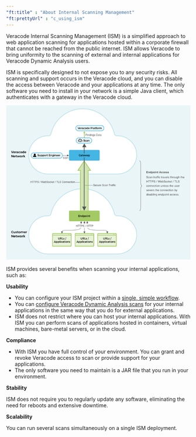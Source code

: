 ```yaml
---
"ft:title" : "About Internal Scanning Management"
"ft:prettyUrl" : "c_using_ism"
---
```


Veracode Internal Scanning Management \(ISM\) is a simplified approach to web application scanning for applications hosted within a corporate firewall that cannot be reached from the public internet. ISM allows Veracode to bring uniformity to the scanning of external and internal applications for Veracode Dynamic Analysis users.

ISM is specifically designed to not expose you to any security risks. All scanning and support occurs in the Veracode cloud, and you can disable the access between Veracode and your applications at any time. The only software you need to install in your network is a simple Java client, which authenticates with a gateway in the Veracode cloud.

![](images/ism_diagram.png)

ISM provides several benefits when scanning your internal applications, such as:

**Usability**

- You can configure your ISM project within a [single, simple workflow](https://docs.veracode.com/r/t_configure_gateway).
- You can [configure Veracode Dynamic Analysis scans](https://docs.veracode.com/r/c_was_configure) for your internal applications in the same way that you do for external applications.
- ISM does not restrict where you can host your internal applications. With ISM you can perform scans of applications hosted in containers, virtual machines, bare-metal servers, or in the cloud.

**Compliance**

- With ISM you have full control of your environment. You can grant and revoke Veracode access to scan or provide support for your applications.
- The only software you need to maintain is a JAR file that you run in your environment.


**Stability**
   
ISM does not require you to regularly update any software, eliminating the need for reboots and extensive downtime.

**Scalability**
  
You can run several scans simultaneously on a single ISM deployment.


